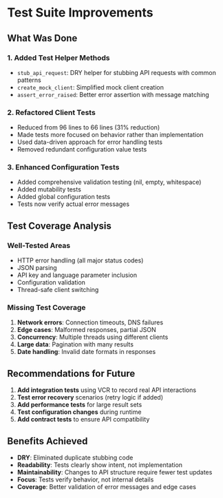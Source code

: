 # Test Suite Improvements

## What Was Done

### 1. Added Test Helper Methods
- `stub_api_request`: DRY helper for stubbing API requests with common patterns
- `create_mock_client`: Simplified mock client creation
- `assert_error_raised`: Better error assertion with message matching

### 2. Refactored Client Tests
- Reduced from 96 lines to 66 lines (31% reduction)
- Made tests more focused on behavior rather than implementation
- Used data-driven approach for error handling tests
- Removed redundant configuration value tests

### 3. Enhanced Configuration Tests
- Added comprehensive validation testing (nil, empty, whitespace)
- Added mutability tests
- Added global configuration tests
- Tests now verify actual error messages

## Test Coverage Analysis

### Well-Tested Areas
- HTTP error handling (all major status codes)
- JSON parsing
- API key and language parameter inclusion
- Configuration validation
- Thread-safe client switching

### Missing Test Coverage
1. **Network errors**: Connection timeouts, DNS failures
2. **Edge cases**: Malformed responses, partial JSON
3. **Concurrency**: Multiple threads using different clients
4. **Large data**: Pagination with many results
5. **Date handling**: Invalid date formats in responses

## Recommendations for Future

1. **Add integration tests** using VCR to record real API interactions
2. **Test error recovery** scenarios (retry logic if added)
3. **Add performance tests** for large result sets
4. **Test configuration changes** during runtime
5. **Add contract tests** to ensure API compatibility

## Benefits Achieved

- **DRY**: Eliminated duplicate stubbing code
- **Readability**: Tests clearly show intent, not implementation
- **Maintainability**: Changes to API structure require fewer test updates
- **Focus**: Tests verify behavior, not internal details
- **Coverage**: Better validation of error messages and edge cases